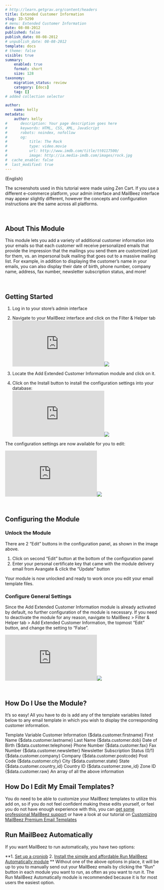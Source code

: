 ```yaml
---
# http://learn.getgrav.org/content/headers
title: Extended Customer Information
slug: ID-5290
# menu: Extended Customer Information
date: 08-08-2012
published: false
publish_date: 08-08-2012
# unpublish_date: 08-08-2012
template: docs
# theme: false
visible: true
summary:
    enabled: true
    format: short
    size: 128
taxonomy:
    migration_status: review
    category: [docs]
    tag: []
# added collection selector

author:
    name: kelly
metadata:
    author: kelly
#      description: Your page description goes here
#      keywords: HTML, CSS, XML, JavaScript
#      robots: noindex, nofollow
#      og:
#          title: The Rock
#          type: video.movie
#          url: http://www.imdb.com/title/tt0117500/
#          image: http://ia.media-imdb.com/images/rock.jpg
#  cache_enable: false
#  last_modified: true
---
```


(English)

The screenshots used in this tutorial were made using Zen Cart. If you use a different e-commerce platform, your admin interface and MailBeez interface may appear slightly different, however the concepts and configuration instructions are the same across all platforms.

 

## About This Module

This module lets you add a variety of additional customer information into your emails so that each customer will receive personalized emails that provide the impression that the mailings you send them are customized just for them, vs. an impersonal bulk mailing that goes out to a massive mailing list. For example, in addition to displaying the customer’s name in your emails, you can also display their date of birth, phone number, company name, address, fax number, newsletter subscription status, and more!

 

## Getting Started

1. Log in to your store’s admin interface
2. Navigate to your MailBeez interface and click on the Filter & Helper tab
[![](http://localhost/wordpress_mailbeez_EOL/wp-content/themes/awake/lib/scripts/timthumb/thumb.php?src=http://www.mailbeez.com/images/doc/common_images/filter_tab.png&w=270&h=85&zc=1&q=100 "Filter & Helper Tab")](http://www.mailbeez.com/images/doc/common_images/filter_tab.png "Filter & Helper Tab")![](http://localhost/wordpress_mailbeez_EOL/wp-content/themes/awake/images/shortcodes/image_shadow.png)

4. Locate the Add Extended Customer Information module and click on it.
5. Click on the Install button to install the configuration settings into your database:  
[![](http://localhost/wordpress_mailbeez_EOL/wp-content/themes/awake/lib/scripts/timthumb/thumb.php?src=http://www.mailbeez.com/images/doc/filterbeez/filter_add_customer_information/extend_customer_info_config1.png&w=175&h=206&zc=1&q=100 "Install Configuration Settings into your Database")](http://www.mailbeez.com/images/doc/filterbeez/filter_add_customer_information/extend_customer_info_config1.png "Install Configuration Settings into your Database")![](http://localhost/wordpress_mailbeez_EOL/wp-content/themes/awake/images/shortcodes/image_shadow.png)

The configuration settings are now available for you to edit:

[![](http://localhost/wordpress_mailbeez_EOL/wp-content/themes/awake/lib/scripts/timthumb/thumb.php?src=http://www.mailbeez.com/images/doc/filterbeez/filter_add_customer_information/extend_customer_info_config2.png&w=175&h=367&zc=1&q=100 "Add Extended Customer Information Configuration Panel")](http://www.mailbeez.com/images/doc/filterbeez/filter_add_customer_information/extend_customer_info_config2.png "Add Extended Customer Information Configuration Panel")![](http://localhost/wordpress_mailbeez_EOL/wp-content/themes/awake/images/shortcodes/image_shadow.png)

 

## Configuring the Module

### Unlock the Module

There are 2 “Edit” buttons in the configuration panel, as shown in the image above.

1. Click on second “Edit” button at the bottom of the configuration panel
2. Enter your personal certificate key that came with the module delivery email from Avangate & click the “Update” button

Your module is now unlocked and ready to work once you edit your email template files.

### Configure General Settings

Since the Add Extended Customer Information module is already activated by default, no further configuration of the module is necessary. If you need to deactivate the module for any reason, navigate to MailBeez > Filter & Helper tab > Add Extended Customer Information, the topmost “Edit” button, and change the setting to “False”.

[![](http://localhost/wordpress_mailbeez_EOL/wp-content/themes/awake/lib/scripts/timthumb/thumb.php?src=http://www.mailbeez.com/images/doc/filterbeez/filter_add_customer_information/extend_customer_info_config3.png&w=175&h=101&zc=1&q=100 "Add Extended Customer Information General Settings")](http://www.mailbeez.com/images/doc/filterbeez/filter_add_customer_information/extend_customer_info_config3.png "Add Extended Customer Information General Settings")![](http://localhost/wordpress_mailbeez_EOL/wp-content/themes/awake/images/shortcodes/image_shadow.png)

 

## How Do I Use the Module?

It’s so easy! All you have to do is add any of the template variables listed below to any email template in which you wish to display the corresponding customer information.

 Template Variable Customer Information  {$data.customer.firstname} First Name  {$data.customer.lastname} Last Name  {$data.customer.dob} Date of Birth  {$data.customer.telephone} Phone Number  {$data.customer.fax} Fax Number  {$data.customer.newsletter} Newsletter Subscription Status (0/1)  {$data.customer.company} Company  {$data.customer.postcode} Post Code  {$data.customer.city} City  {$data.customer.state} State  {$data.customer.country\_id} Country ID  {$data.customer.zone\_id} Zone ID  {$data.customer.raw} An array of all the above information  

## How Do I Edit My Email Templates?

You do need to be able to customize your MailBeez templates to utilize this add on, so if you do not feel confident making these edits yourself, or feel you do not have enough experience with this, you can [get some professional MailBeez support](http://www.mailbeez.com/support/service/) or have a look at our tutorial on [Customizing MailBeez Premium Email Templates](http://www.mailbeez.com/documentation/tutorials/customizing-mailbeez-premium-email-templates/)



## Run MailBeez Automatically

If you want MailBeez to run automatically, you have two options:

**1. [Set up a cronjob](http://www.mailbeez.com/documentation/installation/config/advanced-configuration/)
2. [Install the simple and affordable Run MailBeez Automatically module](http://www.mailbeez.com/documentation/configbeez/config_cron_simple/)
**
Without one of the above options in place, it will be up to you to manually send out your MailBeez emails by clicking the “Run” button in each module you want to run, as often as you want to run it. The Run MailBeez Automatically module is recommended because it is for most users the easiest option.
